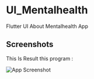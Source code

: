
# UI_Mentalhealth

Flutter UI About Mentalhealth App
## Screenshots

This Is Result this program :

![App Screenshot](https://i.postimg.cc/zGF8zS2T/Mac-Book-Air-3.png)

